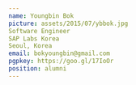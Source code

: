 ```yaml
---
name: Youngbin Bok
picture: assets/2015/07/ybbok.jpg  
Software Engineer  
SAP Labs Korea  
Seoul, Korea  
email: bokyoungbin@gmail.com
pgpkey: https://goo.gl/17IoOr
position: alumni
---
```

